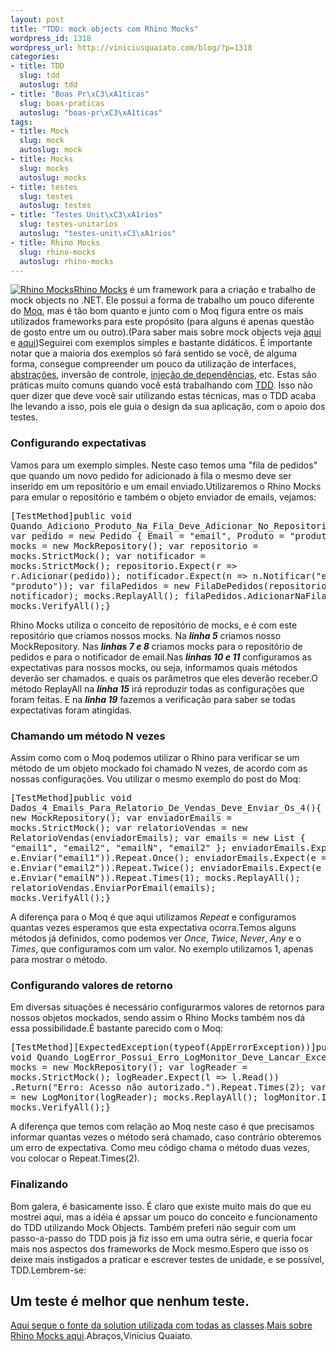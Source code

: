 ```yaml
--- 
layout: post
title: "TDD: mock objects com Rhino Mocks"
wordpress_id: 1318
wordpress_url: http://viniciusquaiato.com/blog/?p=1318
categories: 
- title: TDD
  slug: tdd
  autoslug: tdd
- title: "Boas Pr\xC3\xA1ticas"
  slug: boas-praticas
  autoslug: "boas-pr\xC3\xA1ticas"
tags: 
- title: Mock
  slug: mock
  autoslug: mock
- title: Mocks
  slug: mocks
  autoslug: mocks
- title: testes
  slug: testes
  autoslug: testes
- title: "Testes Unit\xC3\xA1rios"
  slug: testes-unitarios
  autoslug: "testes-unit\xC3\xA1rios"
- title: Rhino Mocks
  slug: rhino-mocks
  autoslug: rhino-mocks
---
```

[![](http://viniciusquaiato.com/blog/wp-content/uploads/2010/07/rhinomocks-120x90.png "Rhino Mocks")](http://viniciusquaiato.com/blog/wp-content/uploads/2010/07/rhinomocks-120x90.png)[Rhino Mocks](http://www.ayende.com/projects/rhino-mocks.aspx) é um framework para a criação e trabalho de mock objects no .NET. Ele possui a forma de trabalho um pouco diferente do [Moq](http://viniciusquaiato.com/blog/tdd-mock-objects-usando-moq/), mas é tão bom quanto e junto com o Moq figura entre os mais utilizados frameworks para este propósito (para alguns é apenas questão de gosto entre um ou outro).(Para saber mais sobre mock objects veja [aqui](http://viniciusquaiato.com/blog/tdd-test-driven-development-c-parte-iv/) e [aqui](http://viniciusquaiato.com/blog/tdd-mock-objects-usando-moq/))Seguirei com exemplos simples e bastante didáticos. É importante notar que a maioria dos exemplos só fará sentido se você, de alguma forma, consegue compreender um pouco da utilização de interfaces, [abstrações](http://viniciusquaiato.com/blog/ocp-open-closed-principle/), inversão de controle, [injeção de dependências](http://viniciusquaiato.com/blog/tag/injecao-de-dependencia/), etc. Estas são práticas muito comuns quando você está trabalhando com [TDD](http://viniciusquaiato.com/blog/category/tdd/). Isso não quer dizer que deve você sair utilizando estas técnicas, mas o TDD acaba lhe levando a isso, pois ele guia o design da sua aplicação, com o apoio dos testes.

### Configurando expectativas
Vamos para um exemplo simples. Neste caso temos uma "fila de pedidos" que quando um novo pedido for adicionado à fila o mesmo deve ser inserido em um repositório e um email enviado.Utilizaremos o Rhino Mocks para emular o repositório e também o objeto enviador de emails, vejamos:<pre lang="csharp" line="1">[TestMethod]public void Quando_Adiciono_Produto_Na_Fila_Deve_Adicionar_No_Repositorio_E_Notificar_Por_Email(){    var pedido = new Pedido { Email = "email", Produto = "produto" };    var mocks = new MockRepository();    var repositorio = mocks.StrictMock<irepositoriopedidos>();    var notificador = mocks.StrictMock<inotificadoremail>();    repositorio.Expect(r => r.Adicionar(pedido));    notificador.Expect(n => n.Notificar("email", "produto"));    var filaPedidos = new FilaDePedidos(repositorio, notificador);    mocks.ReplayAll();    filaPedidos.AdicionarNaFila(pedido);    mocks.VerifyAll();}</inotificadoremail></irepositoriopedidos></pre>Rhino Mocks utiliza o conceito de repositório de mocks, e é com este repositório que criamos nossos mocks. Na **_linha 5_** criamos nosso MockRepository. Nas **_linhas 7 e 8_** criamos mocks para o repositório de pedidos e para o notificador de email.Nas **_linhas 10 e 11_** configuramos as expectativas para nossos mocks, ou seja, informamos quais métodos deverão ser chamados. e quais os parâmetros que eles deverão receber.O método ReplayAll na **_linha 15_** irá reproduzir todas as configurações que foram feitas. E na **_linha 19_** fazemos a verificação para saber se todas expectativas foram atingidas.

### Chamando um método N vezes
Assim como com o Moq podemos utilizar o Rhino para verificar se um método de um objeto mockado foi chamado N vezes, de acordo com as nossas configurações. Vou utilizar o mesmo exemplo do post do Moq:<pre lang="csharp" line="1">[TestMethod]public void Dados_4_Emails_Para_Relatorio_De_Vendas_Deve_Enviar_Os_4(){    var mocks = new MockRepository();    var enviadorEmails = mocks.StrictMock<ienviadoremail>();    var relatorioVendas = new RelatorioVendas(enviadorEmails);    var emails = new List<string> { "email1", "email2", "emailN", "email2" };    enviadorEmails.Expect(e => e.Enviar("email1")).Repeat.Once();    enviadorEmails.Expect(e => e.Enviar("email2")).Repeat.Twice();    enviadorEmails.Expect(e => e.Enviar("emailN")).Repeat.Times(1);    mocks.ReplayAll();    relatorioVendas.EnviarPorEmail(emails);    mocks.VerifyAll();}</string></ienviadoremail></pre>A diferença para o Moq é que aqui utilizamos _Repeat_ e configuramos quantas vezes esperamos que esta expectativa ocorra.Temos alguns métodos já definidos, como podemos ver _Once_, _Twice_, _Never_, _Any_ e o _Times_, que configuramos com um valor. No exemplo utilizamos 1, apenas para mostrar o método.

### Configurando valores de retorno
Em diversas situações é necessário configurarmos valores de retornos para nossos objetos mockados, sendo assim o Rhino Mocks também nos dá essa possibilidade.É bastante parecido com o Moq:<pre lang="csharp" line="1">[TestMethod][ExpectedException(typeof(AppErrorException))]public void Quando_LogError_Possui_Erro_LogMonitor_Deve_Lancar_Excecao(){    var mocks = new MockRepository();    var logReader = mocks.StrictMock<ilogreader>();    logReader.Expect(l => l.Read())        .Return("Erro: Acesso não autorizado.").Repeat.Times(2);    var logMonitor = new LogMonitor(logReader);    mocks.ReplayAll();    logMonitor.Inspect();    mocks.VerifyAll();}</ilogreader></pre>A diferença que temos com relação ao Moq neste caso é que precisamos informar quantas vezes o método será chamado, caso contrário obteremos um erro de expectativa. Como meu código chama o método duas vezes, vou colocar o Repeat.Times(2).

### Finalizando
Bom galera, é basicamente isso. É claro que existe muito mais do que eu mostrei aqui, mas a idéia é apssar um pouco do conceito e funcionamento do TDD utilizando Mock Objects. Também preferi não seguir com um passo-a-passo do TDD pois já fiz isso em uma outra série, e queria focar mais nos aspectos dos frameworks de Mock mesmo.Espero que isso os deixe mais instigados a praticar e escrever testes de unidade, e se possível, TDD.Lembrem-se:

## Um teste é melhor que nenhum teste.
[Aqui segue o fonte da solution utilizada com todas as classes](http://viniciusquaiato.com/files/codesamples/TDD/TDDComRhinoMocks.zip).[Mais sobre Rhino Mocks aqui](http://en.wikibooks.org/wiki/How_to_Use_Rhino_Mocks/Introduction).Abraços,Vinicius Quaiato.
